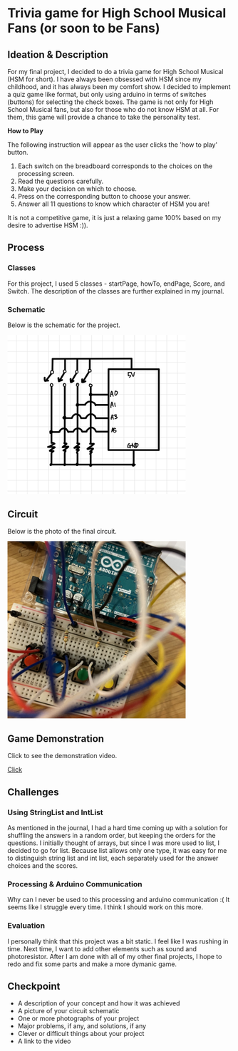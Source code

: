 # Trivia game for High School Musical Fans (or soon to be Fans)

## Ideation & Description

For my final project, I decided to do a trivia game for High School Musical (HSM for short). I have always been obsessed with HSM since my childhood, and it has always been my comfort show. I decided to implement a quiz game like format, but only using arduino in terms of switches (buttons) for selecting the check boxes. 
The game is not only for High School Musical fans, but also for those who do not know HSM at all. For them, this game will provide a chance to take the personality test.

**How to Play**

The following instruction will appear as the user clicks the 'how to play' button. 

1. Each switch on the breadboard corresponds to the choices on the processing screen.
2. Read the questions carefully.
3. Make your decision on which to choose.
4. Press on the corresponding button to choose your answer.
5. Answer all 11 questions to know which character of HSM you are!

It is not a competitive game, it is just a relaxing game 100% based on my desire to advertise HSM :)). 

## Process

### Classes
For this project, I used 5 classes - startPage, howTo, endPage, Score, and Switch.
The description of the classes are further explained in my journal.

### Schematic 

Below is the schematic for the project.

<img src=Images/schematic.png width="400"> 

## Circuit

Below is the photo of the final circuit.

<img src=Images/circuit.png width="400"> 

## Game Demonstration  

Click to see the demonstration video. 

[Click](https://youtu.be/X1lIdxWAabE)


## Challenges

### Using StringList and IntList

As mentioned in the journal, I had a hard time coming up with a solution for shuffling the answers in a random order, but keeping the orders for the questions. 
I initially thought of arrays, but since I was more used to list, I decided to go for list. Because list allows only one type, it was easy for me to distinguish string list and int list, each separately used for the answer choices and the scores. 

### Processing & Arduino Communication

Why can I never be used to this processing and arduino communication :(
It seems like I struggle every time. I think I should work on this more. 

### Evaluation

I personally think that this project was a bit static. I feel like I was rushing in time. Next time, I want to add other elements such as sound and photoresistor. After I am done with all of my other final projects, I hope to redo and fix some parts and make a more dymanic game.

## Checkpoint

- A description of your concept and how it was achieved
- A picture of your circuit schematic
- One or more photographs of your project
- Major problems, if any, and solutions, if any
- Clever or difficult things about your project
- A link to the video
